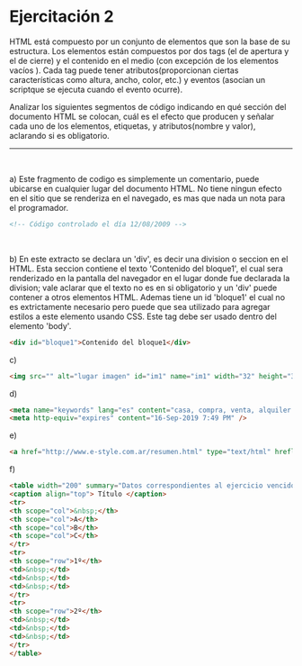 # Ejercitación 2

HTML está compuesto por un conjunto de elementos que son la base de su estructura. Los elementos están compuestos por dos tags (el de apertura y el de cierre) y el contenido en el medio (con excepción de los elementos vacíos ). Cada tag puede tener atributos(proporcionan ciertas características como altura, ancho, color, etc.) y eventos (asocian un scriptque se ejecuta cuando el evento ocurre).
 
Analizar los siguientes segmentos de código indicando en qué sección del documento HTML se colocan, cuál es el efecto que producen y señalar cada uno de los elementos, etiquetas, y atributos(nombre y valor), aclarando si es obligatorio.

---
<br>

a) Este fragmento de codigo es simplemente un comentario, puede ubicarse en cualquier lugar del documento HTML. No tiene ningun efecto en el sitio que se renderiza en el navegado, es mas que nada un nota para el programador. 
```html
<!-- Código controlado el día 12/08/2009 -->
```
<br>

b) En este extracto se declara un 'div', es decir una division o seccion en el HTML. Esta seccion contiene el texto 'Contenido del bloque1', el cual sera renderizado en la pantalla del navegador en el lugar donde fue declarada la division; vale aclarar que el texto no es en si obligatorio y un 'div' puede contener a otros elementos HTML. Ademas tiene un id 'bloque1' el cual no es extrictamente necesario pero puede que sea utilizado para agregar estilos a este elemento usando CSS. Este tag debe ser usado dentro del elemento 'body'.
```html
<div id="bloque1">Contenido del bloque1</div>
```

c)
```html
<img src="" alt="lugar imagen" id="im1" name="im1" width="32" height="32"longdesc="detalles.htm" />
```

d)
```html
<meta name="keywords" lang="es" content="casa, compra, venta, alquiler " />
<meta http-equiv="expires" content="16-Sep-2019 7:49 PM" />
```

e)
```html
<a href="http://www.e-style.com.ar/resumen.html" type="text/html" hreflang="es" charset="utf-8" rel="help">Resumen HTML </a>
```

f)
```html
<table width="200" summary="Datos correspondientes al ejercicio vencido">
<caption align="top"> Título </caption>
<tr>
<th scope="col">&nbsp;</th>
<th scope="col">A</th>
<th scope="col">B</th>
<th scope="col">C</th>
</tr>
<tr>
<th scope="row">1º</th>
<td>&nbsp;</td>
<td>&nbsp;</td>
<td>&nbsp;</td>
</tr>
<tr>
<th scope="row">2º</th>
<td>&nbsp;</td>
<td>&nbsp;</td>
<td>&nbsp;</td>
</tr>
</table>
```